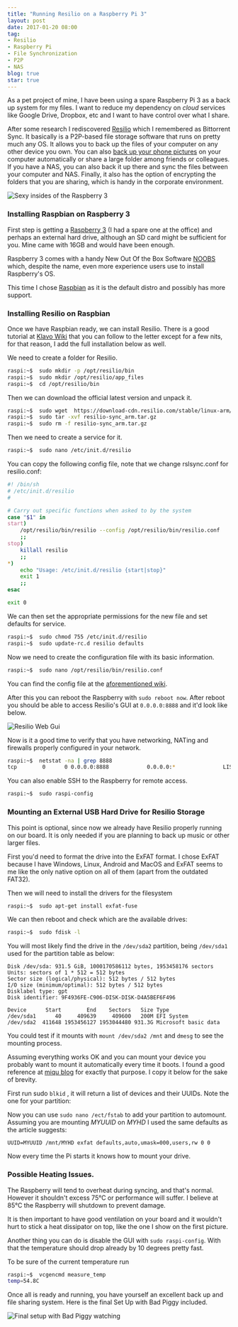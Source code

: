 ```yaml
---
title: "Running Resilio on a Raspberry Pi 3"
layout: post
date: 2017-01-20 08:00
tag:
- Resilio
- Raspberry Pi
- File Synchronization
- P2P
- NAS
blog: true
star: true
---
```


As a pet project of mine, I have been using a spare Raspberry Pi 3 as a back up system for my files. I want to reduce my dependency on *cloud* services like Google Drive, Dropbox, etc and I want to have control over what I share.

After some research I rediscovered [Resilio](https://www.resilio.com) which I remembered as Bittorrent Sync. It basically is a P2P-based file storage software that runs on pretty much any OS. It allows you to back up the files of your computer on any other device you own. You can also [back up your phone pictures](https://itunes.apple.com/us/app/resilio-sync-file-transfer/id1126282325?mt=8) on your computer automatically or share a large folder among friends or colleagues. If you have a NAS, you can also back it up there and sync the files between your computer and NAS. Finally, it also has the option of encrypting the folders that you are sharing, which is handy in the corporate environment.

![Sexy insides of the Raspberry 3](/assets/images/resilio_raspberry.jpg)

### Installing Raspbian on Raspberry 3

First step is getting a [Raspberry 3](https://www.raspberrypi.org/products/raspberry-pi-3-model-b/) (I had a spare one at the office) and perhaps an external hard drive, although an SD card might be sufficient for you. Mine came with 16GB and would have been enough.

Raspberry 3 comes with a handy New Out Of the Box Software [NOOBS](https://www.raspberrypi.org/downloads/noobs/) which, despite the name, even more experience users use to install Raspberry's OS.

This time I chose [Raspbian](https://www.raspberrypi.org/downloads/raspbian/) as it is the default distro and possibly has more support.


### Installing Resilio on Raspbian


Once we have Raspbian ready, we can install Resilio. There is a good tutorial at [Klavo Wiki](https://goo.gl/ft8GzF) that you can follow to the letter except for a few nits, for that reason, I add the full installation below as well.

We need to create a folder for Resilio.

```sh
raspi:~$  sudo mkdir -p /opt/resilio/bin
raspi:~$  sudo mkdir /opt/resilio/app_files
raspi:~$  cd /opt/resilio/bin
```

Then we can download the official latest version and unpack it.

```sh
raspi:~$  sudo wget  https://download-cdn.resilio.com/stable/linux-arm/resilio-sync_arm.tar.gz
raspi:~$  sudo tar -xvf resilio-sync_arm.tar.gz
raspi:~$  sudo rm -f resilio-sync_arm.tar.gz
```

Then we need to create a service for it.

```sh
raspi:~$  sudo nano /etc/init.d/resilio
```

You can copy the following config file, note that we change rslsync.conf for resilio.conf:

```sh
#! /bin/sh
# /etc/init.d/resilio
#

# Carry out specific functions when asked to by the system
case "$1" in
start)
    /opt/resilio/bin/resilio --config /opt/resilio/bin/resilio.conf
    ;;
stop)
    killall resilio
    ;;
*)
    echo "Usage: /etc/init.d/resilio {start|stop}"
    exit 1
    ;;
esac

exit 0

```

We can then set the appropriate permissions for the new file and set defaults for service.

```sh
raspi:~$  sudo chmod 755 /etc/init.d/resilio
raspi:~$  sudo update-rc.d resilio defaults
```

Now we need to create the configuration file with its basic information.

```sh
raspi:~$  sudo nano /opt/resilio/bin/resilio.conf
```
You can find the config file at the [aforementioned wiki](https://goo.gl/ft8GzF).

After this you can reboot the Raspberry with `sudo reboot now`. After reboot you should be able to access Resilio's GUI at `0.0.0.0:8888` and it'd look like below.

![Resilio Web Gui](/assets/images/resilio_gui.png)

Now is it a good time to verify that you have networking, NATing and firewalls properly configured in your network.

```sh
raspi:~$  netstat -na | grep 8888
tcp        0      0 0.0.0.0:8888            0.0.0.0:*               LISTEN    
```

You can also enable SSH to the Raspberry for remote access.

```sh
raspi:~$  sudo raspi-config
```

### Mounting an External USB Hard Drive for Resilio Storage

This point is optional, since now we already have Resilio properly running on our board. It is only needed if you are planning to back up music or other larger files.

First you'd need to format the drive into the ExFAT format. I chose ExFAT because I have Windows, Linux, Android and MacOS and ExFAT seems to me like the only native option on all of them (apart from the outdated FAT32).  

Then we will need to install the drivers for the filesystem

```sh
raspi:~$  sudo apt-get install exfat-fuse
```

We can then reboot and check which are the available drives:

```sh
raspi:~$  sudo fdisk -l
```

You will most likely find the drive in the `/dev/sda2` partition, being `/dev/sda1` used for the partition table as below:

```
Disk /dev/sda: 931.5 GiB, 1000170586112 bytes, 1953458176 sectors
Units: sectors of 1 * 512 = 512 bytes
Sector size (logical/physical): 512 bytes / 512 bytes
I/O size (minimum/optimal): 512 bytes / 512 bytes
Disklabel type: gpt
Disk identifier: 9F4936FE-C906-DISK-DISK-D4A5BEF6F496

Device      Start        End    Sectors   Size Type
/dev/sda1      40     409639     409600   200M EFI System
/dev/sda2  411648 1953456127 1953044480 931.3G Microsoft basic data
```


You could test if it mounts with `mount /dev/sda2 /mnt` and `dmesg` to see the mounting process.

Assuming everything works OK and you can mount your device you probably want to mount it automatically every time it boots. I found a good reference at [miqu blog](https://miqu.me/blog/2015/01/14/tip-exfat-hdd-with-raspberry-pi/) for exactly that purpose. I copy it below for the sake of brevity.

First run sudo `blkid` , it will return a list of devices and their UUIDs. Note the one for your partition:

Now you can use `sudo nano /ect/fstab` to add your partition to automount. Assuming you are mounting *MYUUID* on *MYHD* I used the same defaults as the article suggests:

```
UUID=MYUUID /mnt/MYHD exfat defaults,auto,umask=000,users,rw 0 0
```

Now every time the Pi starts it knows how to mount your drive.

### Possible Heating Issues.

The Raspberry will tend to overheat during syncing, and that's normal. However it shouldn't excess 75°C or performance will suffer. I believe at 85°C the Raspberry will shutdown to prevent damage.

It is then important to have good ventilation on your board and it wouldn't hurt to stick a heat dissipator on top, like the one I show on the first picture.

Another thing you can do is disable the GUI with `sudo raspi-config`. With that the temperature should drop already by 10 degrees pretty fast.

To be sure of the current temperature run

```sh
raspi:~$  vcgencmd measure_temp
temp=54.8C
```

Once all is ready and running, you have yourself an excellent back up and file sharing system.  Here is the final Set Up with Bad Piggy included.

![Final setup with Bad Piggy watching](/assets/images/raspberry_setup.jpg)
